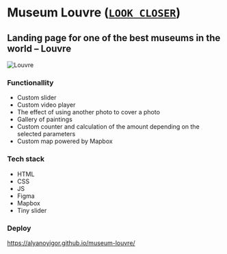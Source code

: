 # Museum Louvre ([`LOOK CLOSER`](https://alyanoyigor.github.io/museum-louvre/))

## Landing page for one of the best museums in the world – Louvre
![Louvre](https://user-images.githubusercontent.com/85354736/163395821-1c46f4f5-844e-470d-9b6d-3011e6d65cce.png)

### Functionallity
- Custom slider
- Custom video player
- The effect of using another photo to cover a photo
- Gallery of paintings
- Custom counter and calculation of the amount depending on the selected parameters
- Custom map powered by Mapbox 

### Tech stack
- HTML
- CSS
- JS
- Figma
- Mapbox
- Tiny slider

### Deploy
https://alyanoyigor.github.io/museum-louvre/
